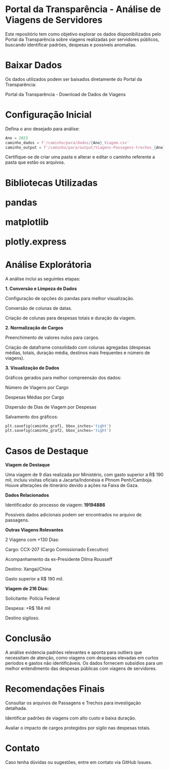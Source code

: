 <h1>Portal da Transparência - Análise de Viagens de Servidores</h1>

Este repositório tem como objetivo explorar os dados disponibilizados pelo Portal da Transparência sobre viagens realizadas por servidores públicos, buscando identificar padrões, despesas e possíveis anomalias.

<h1>Baixar Dados</h1>

Os dados utilizados podem ser baixados diretamente do Portal da Transparência:

Portal da Transparência - Download de Dados de Viagens

<h1>Configuração Inicial</h1>

Defina o ano desejado para análise:

```python
Ano = 2023
caminho_dados = f'/caminho/para/dados/{Ano}_Viagem.csv'
caminho_output = f'/caminho/para/output/Viagens-Passagens-trechos_{Ano}.xlsx'
```

Certifique-se de criar uma pasta e alterar e editar o caminho referente a pasta que estão os arquivos.

<h1>Bibliotecas Utilizadas

pandas

matplotlib

plotly.express



<h1>Análise Explorátoria</h1>

A análise inclui as seguintes etapas:

**1. Conversão e Limpeza de Dados**

Configuração de opções do pandas para melhor visualização.

Conversão de colunas de datas.

Criação de colunas para despesas totais e duração da viagem.

**2. Normalização de Cargos**

Preenchimento de valores nulos para cargos.

Criação de dataframe consolidado com colunas agregadas (despesas médias, totais, duração média, destinos mais frequentes e número de viagens).

**3. Visualização de Dados**

Gráficos gerados para melhor compreensão dos dados:

Número de Viagens por Cargo

Despesas Médias por Cargo

Dispersão de Dias de Viagem por Despesas

Salvamento dos gráficos:

```python
plt.savefig(caminho_graf1, bbox_inches='tight')
plt.savefig(caminho_graf2, bbox_inches='tight')
```

<h1>Casos de Destaque</h1>

**Viagem de Destaque**

Uma viagem de 9 dias realizada por Ministério, com gasto superior a R$ 190 mil, incluiu visitas oficiais a Jacarta/Indonésia e Phnom Penh/Camboja. Houve alterações de itinerário devido a ações na Faixa de Gaza.

**Dados Relacionados**

Identificador do processo de viagem: **19194886**

Possíveis dados adicionais podem ser encontrados no arquivo de passagens.

**Outras Viagens Relevantes**

2 Viagens com +130 Dias:

Cargo: CCX-207 (Cargo Comissionado Executivo)

Acompanhamento da ex-Presidente Dilma Rousseff

Destino: Xangai/China

Gasto superior a R$ 190 mil.

**Viagem de 216 Dias:**

Solicitante: Polícia Federal

Despesa: +R$ 184 mil

Destino sigiloso.

<h1>Conclusão</h1>

A análise evidencia padrões relevantes e aponta para outliers que necessitam de atenção, como viagens com despesas elevadas em curtos períodos e gastos não identificáveis. Os dados fornecem subsídios para um melhor entendimento das despesas públicas com viagens de servidores.

<h1>Recomendações Finais</h1>

Consultar os arquivos de Passagens e Trechos para investigação detalhada.

Identificar padrões de viagens com alto custo e baixa duração.

Avaliar o impacto de cargos protegidos por sigilo nas despesas totais.

<h1>Contato</h1>

Caso tenha dúvidas ou sugestões, entre em contato via GitHub Issues.
